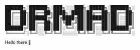 
██████╗░██████╗░███╗░░░███╗░█████╗░██████╗░
██╔══██╗██╔══██╗████╗░████║██╔══██╗██╔══██╗
██║░░██║██████╔╝██╔████╔██║███████║██║░░██║
██║░░██║██╔══██╗██║╚██╔╝██║██╔══██║██║░░██║
██████╔╝██║░░██║██║░╚═╝░██║██║░░██║██████╔╝
╚═════╝░╚═╝░░╚═╝╚═╝░░░░░╚═╝╚═╝░░╚═╝╚═════╝░

Hello there 👋

